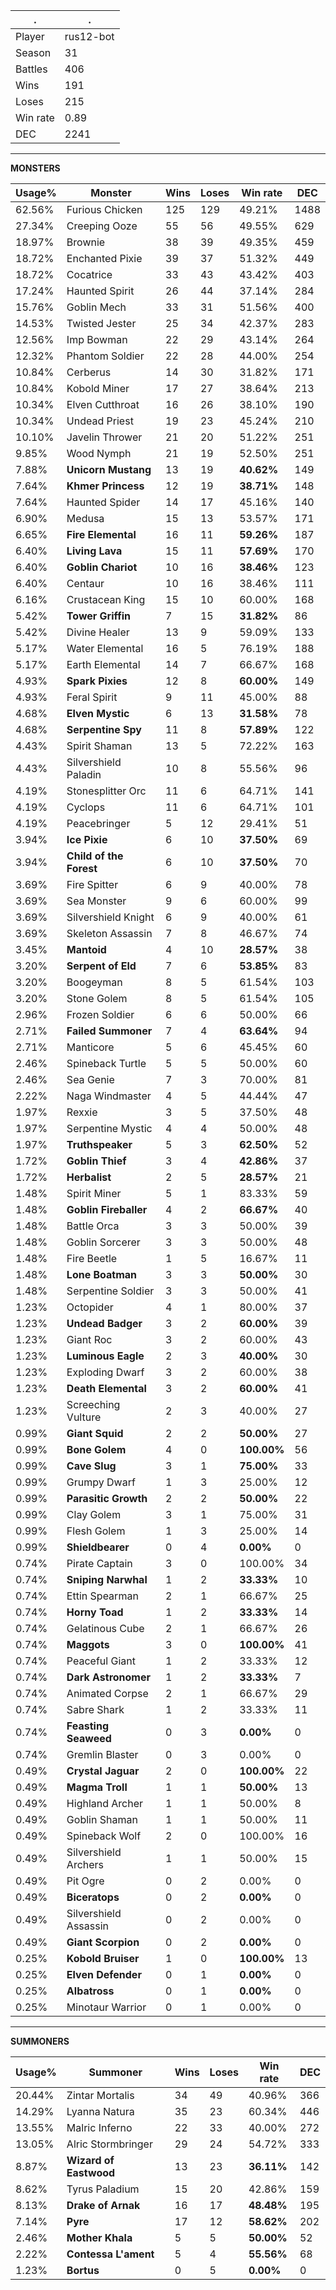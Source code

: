 .|.
|-|-
Player|rus12-bot
Season|31
Battles|406
Wins|191
Loses|215
Win rate|0.89
DEC|2241

---
**MONSTERS**

Usage%|Monster|Wins|Loses|Win rate|DEC|
-|-|-|-|-|-|
62.56%|Furious Chicken|125|129|49.21%|1488|
27.34%|Creeping Ooze|55|56|49.55%|629|
18.97%|Brownie|38|39|49.35%|459|
18.72%|Enchanted Pixie|39|37|51.32%|449|
18.72%|Cocatrice|33|43|43.42%|403|
17.24%|Haunted Spirit|26|44|37.14%|284|
15.76%|Goblin Mech|33|31|51.56%|400|
14.53%|Twisted Jester|25|34|42.37%|283|
12.56%|Imp Bowman|22|29|43.14%|264|
12.32%|Phantom Soldier|22|28|44.00%|254|
10.84%|Cerberus|14|30|31.82%|171|
10.84%|Kobold Miner|17|27|38.64%|213|
10.34%|Elven Cutthroat|16|26|38.10%|190|
10.34%|Undead Priest|19|23|45.24%|210|
10.10%|Javelin Thrower|21|20|51.22%|251|
9.85%|Wood Nymph|21|19|52.50%|251|
7.88%|**Unicorn Mustang**|13|19|**40.62%**|149|
7.64%|**Khmer Princess**|12|19|**38.71%**|148|
7.64%|Haunted Spider|14|17|45.16%|140|
6.90%|Medusa|15|13|53.57%|171|
6.65%|**Fire Elemental**|16|11|**59.26%**|187|
6.40%|**Living Lava**|15|11|**57.69%**|170|
6.40%|**Goblin Chariot**|10|16|**38.46%**|123|
6.40%|Centaur|10|16|38.46%|111|
6.16%|Crustacean King|15|10|60.00%|168|
5.42%|**Tower Griffin**|7|15|**31.82%**|86|
5.42%|Divine Healer|13|9|59.09%|133|
5.17%|Water Elemental|16|5|76.19%|188|
5.17%|Earth Elemental|14|7|66.67%|168|
4.93%|**Spark Pixies**|12|8|**60.00%**|149|
4.93%|Feral Spirit|9|11|45.00%|88|
4.68%|**Elven Mystic**|6|13|**31.58%**|78|
4.68%|**Serpentine Spy**|11|8|**57.89%**|122|
4.43%|Spirit Shaman|13|5|72.22%|163|
4.43%|Silvershield Paladin|10|8|55.56%|96|
4.19%|Stonesplitter Orc|11|6|64.71%|141|
4.19%|Cyclops|11|6|64.71%|101|
4.19%|Peacebringer|5|12|29.41%|51|
3.94%|**Ice Pixie**|6|10|**37.50%**|69|
3.94%|**Child of the Forest**|6|10|**37.50%**|70|
3.69%|Fire Spitter|6|9|40.00%|78|
3.69%|Sea Monster|9|6|60.00%|99|
3.69%|Silvershield Knight|6|9|40.00%|61|
3.69%|Skeleton Assassin|7|8|46.67%|74|
3.45%|**Mantoid**|4|10|**28.57%**|38|
3.20%|**Serpent of Eld**|7|6|**53.85%**|83|
3.20%|Boogeyman|8|5|61.54%|103|
3.20%|Stone Golem|8|5|61.54%|105|
2.96%|Frozen Soldier|6|6|50.00%|66|
2.71%|**Failed Summoner**|7|4|**63.64%**|94|
2.71%|Manticore|5|6|45.45%|60|
2.46%|Spineback Turtle|5|5|50.00%|60|
2.46%|Sea Genie|7|3|70.00%|81|
2.22%|Naga Windmaster|4|5|44.44%|47|
1.97%|Rexxie|3|5|37.50%|48|
1.97%|Serpentine Mystic|4|4|50.00%|48|
1.97%|**Truthspeaker**|5|3|**62.50%**|52|
1.72%|**Goblin Thief**|3|4|**42.86%**|37|
1.72%|**Herbalist**|2|5|**28.57%**|21|
1.48%|Spirit Miner|5|1|83.33%|59|
1.48%|**Goblin Fireballer**|4|2|**66.67%**|40|
1.48%|Battle Orca|3|3|50.00%|39|
1.48%|Goblin Sorcerer|3|3|50.00%|48|
1.48%|Fire Beetle|1|5|16.67%|11|
1.48%|**Lone Boatman**|3|3|**50.00%**|30|
1.48%|Serpentine Soldier|3|3|50.00%|41|
1.23%|Octopider|4|1|80.00%|37|
1.23%|**Undead Badger**|3|2|**60.00%**|39|
1.23%|Giant Roc|3|2|60.00%|43|
1.23%|**Luminous Eagle**|2|3|**40.00%**|30|
1.23%|Exploding Dwarf|3|2|60.00%|38|
1.23%|**Death Elemental**|3|2|**60.00%**|41|
1.23%|Screeching Vulture|2|3|40.00%|27|
0.99%|**Giant Squid**|2|2|**50.00%**|27|
0.99%|**Bone Golem**|4|0|**100.00%**|56|
0.99%|**Cave Slug**|3|1|**75.00%**|33|
0.99%|Grumpy Dwarf|1|3|25.00%|12|
0.99%|**Parasitic Growth**|2|2|**50.00%**|22|
0.99%|Clay Golem|3|1|75.00%|31|
0.99%|Flesh Golem|1|3|25.00%|14|
0.99%|**Shieldbearer**|0|4|**0.00%**|0|
0.74%|Pirate Captain|3|0|100.00%|34|
0.74%|**Sniping Narwhal**|1|2|**33.33%**|10|
0.74%|Ettin Spearman|2|1|66.67%|25|
0.74%|**Horny Toad**|1|2|**33.33%**|14|
0.74%|Gelatinous Cube|2|1|66.67%|26|
0.74%|**Maggots**|3|0|**100.00%**|41|
0.74%|Peaceful Giant|1|2|33.33%|12|
0.74%|**Dark Astronomer**|1|2|**33.33%**|7|
0.74%|Animated Corpse|2|1|66.67%|29|
0.74%|Sabre Shark|1|2|33.33%|11|
0.74%|**Feasting Seaweed**|0|3|**0.00%**|0|
0.74%|Gremlin Blaster|0|3|0.00%|0|
0.49%|**Crystal Jaguar**|2|0|**100.00%**|22|
0.49%|**Magma Troll**|1|1|**50.00%**|13|
0.49%|Highland Archer|1|1|50.00%|8|
0.49%|Goblin Shaman|1|1|50.00%|11|
0.49%|Spineback Wolf|2|0|100.00%|16|
0.49%|Silvershield Archers|1|1|50.00%|15|
0.49%|Pit Ogre|0|2|0.00%|0|
0.49%|**Biceratops**|0|2|**0.00%**|0|
0.49%|Silvershield Assassin|0|2|0.00%|0|
0.49%|**Giant Scorpion**|0|2|**0.00%**|0|
0.25%|**Kobold Bruiser**|1|0|**100.00%**|13|
0.25%|**Elven Defender**|0|1|**0.00%**|0|
0.25%|**Albatross**|0|1|**0.00%**|0|
0.25%|Minotaur Warrior|0|1|0.00%|0|

---
**SUMMONERS**

Usage%|Summoner|Wins|Loses|Win rate|DEC|
-|-|-|-|-|-|
20.44%|Zintar Mortalis|34|49|40.96%|366|
14.29%|Lyanna Natura|35|23|60.34%|446|
13.55%|Malric Inferno|22|33|40.00%|272|
13.05%|Alric Stormbringer|29|24|54.72%|333|
8.87%|**Wizard of Eastwood**|13|23|**36.11%**|142|
8.62%|Tyrus Paladium|15|20|42.86%|159|
8.13%|**Drake of Arnak**|16|17|**48.48%**|195|
7.14%|**Pyre**|17|12|**58.62%**|202|
2.46%|**Mother Khala**|5|5|**50.00%**|52|
2.22%|**Contessa L'ament**|5|4|**55.56%**|68|
1.23%|**Bortus**|0|5|**0.00%**|0|
